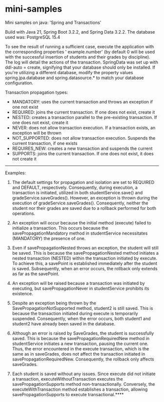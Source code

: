 # mini-samples

Mini samples on java: 'Spring and Transactions'

Build with Java 21, Spring Boot 3.2.2, and Spring Data 3.2.2. The database used was: PostgreSQL 15.4

To see the result of running a sufficient case, execute the application with the corresponding properties '
example.number' (by default 0 will be used with the successful insertion of students and their grades by discipline).
The log will detail the actions of the transaction. SpringData was set up with ddl-auto = create, signifying that your
database should only be installed. If you're utilizing a different database, modify the property values
spring.jpa.database and spring.datasource.* to match your database configuration.

Transaction propagation types:
- MANDATORY: uses the current transaction and throws an exception if one not exist
- REQUIRED: joins the current transaction. If one does not exist, create it
- NESTED: creates a transaction parallel to the pre-existing transaction. If one does not exist, create it
- NEVER: does not allow transaction execution. If a transaction exists, an exception will be thrown
- NOT_SUPPORTED: does not allow transaction execution. Suspends the current transaction, if one exists
- REQUIRES_NEW: creates a new transaction and suspends the current
- SUPPORTS: joins the current transaction. If one does not exist, it does not create it
___________________________________________________________________________________________
Examples:
1. The default settings for propagation and isolation are set to REQUIRED and DEFAULT, respectively.
   Consequently, during execution, a transaction is initiated, utilized in both studentService.save() and gradeService.saveGrades().
   However, an exception is thrown during the execution of gradeService.saveGrades().
   Consequently, neither the student nor their grades are saved due to a rollback performed for both operations.

2. An exception will occur because the initial method (execute) failed to initialize a transaction.
   This occurs because the savePropagationMandatory method in studentService necessitates (MANDATORY) the presence of one.

3. Even if savePropagationNested throws an exception, the student will still be saved.
   This is because the savePropagationNested method initiates a nested transaction (NESTED) within the transaction initiated by execute.
   To achieve this, a savePoint is established immediately after the student is saved.
   Subsequently, when an error occurs, the rollback only extends as far as the savePoint.

4. An exception will be raised because a transaction was initiated by executing, but savePropagationNever in studentService prohibits its existence.

5. Despite an exception being thrown by the SavePropagationNotSupported method, student2 is still saved.
   This is because the transaction initiated during execute is temporarily suspended.
   Consequently, when the error occurs, both student1 and student2 have already been saved in the database.

6. Although an error is raised by SaveGrades, the student is successfully saved.
   This is because the savePropagationRequiredNew method in studentService initiates a new transaction, pausing the current one.
   Thus, the error encountered in the execute transaction, which is the same as in saveGrades, does not affect the transaction initiated in savePropagationRequiredNew.
   Consequently, the rollback only affects saveGrades.

7. Each student is saved without any issues. Since execute did not initiate a transaction,
   executeWithoutTransaction executes the savePropagationSupports method non-transactionally.
   Conversely, the executeWithTransaction method establishes a transaction, allowing savePropagationSupports to execute transactional.****
